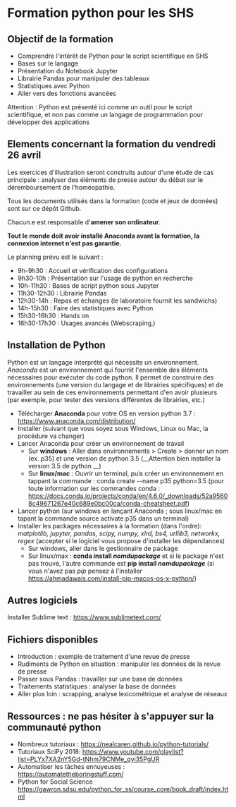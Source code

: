 # Formation python pour les SHS

## Objectif de la formation

  * Comprendre l'intérêt de Python pour le script scientifique en SHS
  * Bases sur le langage
  * Présentation du Notebook Jupyter
  * Librairie Pandas pour manipuler des tableaux
  * Statistiques avec Python
  * Aller vers des fonctions avancées

 Attention : Python est présenté ici comme un outil pour le script scientifique, et non pas comme un langage de programmation pour développer des applications


## Elements concernant la formation du vendredi 26 avril

Les exercices d'illustration seront construits autour d'une étude de cas principale : analyser des éléments de presse autour du débat sur le déremboursement de l'homéopathie.

Tous les documents utilisés dans la formation (code et jeux de données) sont sur ce dépôt Github.

Chacun.e est responsable d'__amener son ordinateur__.

__Tout le monde doit avoir installé Anaconda avant la formation, la connexion internet n'est pas garantie.__

Le planning prévu est le suivant : 
  * 9h-9h30 : Accueil et vérification des configurations
  * 9h30-10h : Présentation sur l'usage de python en recherche
  * 10h-11h30 : Bases de script python sous Jupyter
  * 11h30-12h30 : Librairie Pandas
  * 12h30-14h : Repas et échanges (le laboratoire fournit les sandwichs)
  * 14h-15h30 : Faire des statistiques avec Python
  * 15h30-16h30 : Hands on
  * 16h30-17h30 : Usages avancés (Webscraping,)


## Installation de Python

Python est un langage interprété qui nécessite un environnement. *Anaconda* est un environnement qui fournit l'ensemble des éléments nécessaires pour exécuter du code python. Il permet de construire des environnements (une version du langage et de librairies spécifiques) et de travailler au sein de ces environnements permettant d'en avoir plusieurs (par exemple, pour tester des versions différentes de librairies, etc.)
  * Télécharger __Anaconda__ pour votre OS en version python 3.7 : https://www.anaconda.com/distribution/
  * Installer (suivant que vous soyez sous Windows, Linux ou Mac, la procédure va changer)
  * Lancer Anaconda pour créer un environnement de travail
  	* Sur __windows__ : Aller dans environnements > Create > donner un nom (ex. p35) et une version de python 3.5 (__Attention bien installer la version 3.5 de python __)
  	* Sur __linux/mac__ : Ouvrir un terminal, puis créer un environnement en tappant la commande : conda create --name p35 python=3.5
  	(pour toute information sur les commandes conda : https://docs.conda.io/projects/conda/en/4.6.0/_downloads/52a95608c49671267e40c689e0bc00ca/conda-cheatsheet.pdf)
  * Lancer python (sur windows en lançant Anaconda ; sous linux/mac en tapant la commande source activate p35 dans un terminal)
  * Installer les packages nécessaires à la formation (dans l'ordre): *matplotlib, jupyter, pandas, scipy, numpy, xlrd, bs4, urllib3, networkx, regex* (accepter si le logiciel vous propose d'installer les dépendances)
    * Sur windows, aller dans le gestionnaire de package
	* Sur linux/max : __conda install *nomdupackage*__ et si le package n'est pas trouvé, l'autre commande est __pip install *nomdupackage*__ (si vous n'avez pas *pip* pensez à l'installer https://ahmadawais.com/install-pip-macos-os-x-python/)

## Autres logiciels

Installer Sublime text : https://www.sublimetext.com/

## Fichiers disponibles
  * Introduction : exemple de traitement d'une revue de presse
  * Rudiments de Python en situation : manipuler les données de la revue de presse
  * Passer sous Pandas : travailler sur une base de données
  * Traitements statistiques : analyser la base de données
  * Aller plus loin : scrapping, analyse lexicométrique et analyse de réseaux

## Ressources : ne pas hésiter à s'appuyer sur la communauté python

  * Nombreux tutoriaux : https://nealcaren.github.io/python-tutorials/
  * Tutoriaux SciPy 2018: https://www.youtube.com/playlist?list=PLYx7XA2nY5Gd-tNhm79CNMe_qvi35PgUR
  * Automatiser les tâches ennuyeuses : https://automatetheboringstuff.com/
  * Python for Social Science https://gawron.sdsu.edu/python_for_ss/course_core/book_draft/index.html
